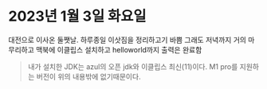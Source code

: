 # 2023년 1월 3일 화요일 
대전으로 이사온 둘쨋날.
하루종일 이삿짐을 정리하고기 바쁨
그래도 저녁까지 거의 마무리하고 맥북에 이클립스 설치하고 helloworld까지 출력은 완료함
> 내가 설치한 JDK는 azul의 오픈 jdk와 이클립스 최신(11)이다.
> M1 pro를 지원하는 버전이 위의 내용밖에 없기때문이다.

